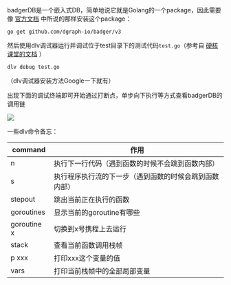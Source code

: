 badgerDB是一个嵌入式DB，简单地说它就是Golang的一个package，因此需要像 [官方文档](https://dgraph.io/docs/badger/get-started/) 中所说的那样安装这个package：

```shell
go get github.com/dgraph-io/badger/v3
```

然后使用dlv调试器运行并调试位于test目录下的测试代码`test.go`（参考自 [硬核课堂的文档](https://nxwz51a5wp.feishu.cn/docs/doccnIDJP4vnYZANQADawXCgaZd#) ）

```shell
dlv debug test.go
```

（dlv调试器安装方法Google一下就有）

出现下面的调试终端即可开始通过打断点，单步向下执行等方式查看badgerDB的调用链

![](https://tva1.sinaimg.cn/large/e6c9d24ely1h411nfz3r0j207l01y0sk.jpg)

一些dlv命令备忘：

| command     | 作用                                                   |
| ----------- | ------------------------------------------------------ |
| n           | 执行下一行代码（遇到函数的时候不会跳到函数内部）       |
| s           | 执行程序执行流的下一步（遇到函数的时候会跳到函数内部） |
| stepout     | 跳出当前正在执行的函数                                 |
| goroutines  | 显示当前的goroutine有哪些                              |
| goroutine x | 切换到x号携程上去运行                                  |
| stack       | 查看当前函数调用栈帧                                   |
| p xxx       | 打印xxx这个变量的值                                    |
| vars        | 打印当前栈帧中的全部局部变量                           |

